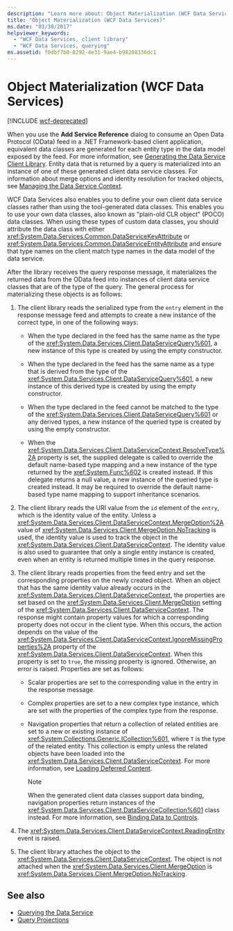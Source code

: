 ```yaml
---
description: "Learn more about: Object Materialization (WCF Data Services)"
title: "Object Materialization (WCF Data Services)"
ms.date: "03/30/2017"
helpviewer_keywords:
  - "WCF Data Services, client library"
  - "WCF Data Services, querying"
ms.assetid: f0dbf7b0-0292-4e31-9ae4-b98288336dc1
---
```

# Object Materialization (WCF Data Services)

[!INCLUDE [wcf-deprecated](~/includes/wcf-deprecated.md)]

When you use the **Add Service Reference** dialog to consume an Open Data Protocol (OData) feed in a .NET Framework-based client application, equivalent data classes are generated for each entity type in the data model exposed by the feed. For more information, see [Generating the Data Service Client Library](generating-the-data-service-client-library-wcf-data-services.md). Entity data that is returned by a query is materialized into an instance of one of these generated client data service classes. For information about merge options and identity resolution for tracked objects, see [Managing the Data Service Context](managing-the-data-service-context-wcf-data-services.md).

WCF Data Services also enables you to define your own client data service classes rather than using the tool-generated data classes. This enables you to use your own data classes, also known as "plain-old CLR object" (POCO) data classes. When using these types of custom data classes, you should attribute the data class with either <xref:System.Data.Services.Common.DataServiceKeyAttribute> or <xref:System.Data.Services.Common.DataServiceEntityAttribute> and ensure that type names on the client match type names in the data model of the data service.

After the library receives the query response message, it materializes the returned data from the OData feed into instances of client data service classes that are of the type of the query. The general process for materializing these objects is as follows:

1. The client library reads the serialized type from the `entry` element in the response message feed and attempts to create a new instance of the correct type, in one of the following ways:

    - When the type declared in the feed has the same name as the type of the <xref:System.Data.Services.Client.DataServiceQuery%601>, a new instance of this type is created by using the empty constructor.

    - When the type declared in the feed has the same name as a type that is derived from the type of the <xref:System.Data.Services.Client.DataServiceQuery%601>, a new instance of this derived type is created by using the empty constructor.

    - When the type declared in the feed cannot be matched to the type of the <xref:System.Data.Services.Client.DataServiceQuery%601> or any derived types, a new instance of the queried type is created by using the empty constructor.

    - When the <xref:System.Data.Services.Client.DataServiceContext.ResolveType%2A> property is set, the supplied delegate is called to override the default name-based type mapping and a new instance of the type returned by the <xref:System.Func%602> is created instead. If this delegate returns a null value, a new instance of the queried type is created instead. It may be required to override the default name-based type name mapping to support inheritance scenarios.

2. The client library reads the URI value from the `id` element of the `entry`, which is the identity value of the entity. Unless a <xref:System.Data.Services.Client.DataServiceContext.MergeOption%2A> value of <xref:System.Data.Services.Client.MergeOption.NoTracking> is used, the identity value is used to track the object in the <xref:System.Data.Services.Client.DataServiceContext>. The identity value is also used to guarantee that only a single entity instance is created, even when an entity is returned multiple times in the query response.

3. The client library reads properties from the feed entry and set the corresponding properties on the newly created object. When an object that has the same identity value already occurs in the <xref:System.Data.Services.Client.DataServiceContext>, the properties are set based on the <xref:System.Data.Services.Client.MergeOption> setting of the <xref:System.Data.Services.Client.DataServiceContext>. The response might contain property values for which a corresponding property does not occur in the client type. When this occurs, the action depends on the value of the <xref:System.Data.Services.Client.DataServiceContext.IgnoreMissingProperties%2A> property of the <xref:System.Data.Services.Client.DataServiceContext>. When this property is set to `true`, the missing property is ignored. Otherwise, an error is raised. Properties are set as follows:

    - Scalar properties are set to the corresponding value in the entry in the response message.

    - Complex properties are set to a new complex type instance, which are set with the properties of the complex type from the response.

    - Navigation properties that return a collection of related entities are set to a new or existing instance of <xref:System.Collections.Generic.ICollection%601>, where `T` is the type of the related entity. This collection is empty unless the related objects have been loaded into the <xref:System.Data.Services.Client.DataServiceContext>. For more information, see [Loading Deferred Content](loading-deferred-content-wcf-data-services.md).

      > [!NOTE]
      > When the generated client data classes support data binding, navigation properties return instances of the <xref:System.Data.Services.Client.DataServiceCollection%601> class instead. For more information, see [Binding Data to Controls](binding-data-to-controls-wcf-data-services.md).

4. The <xref:System.Data.Services.Client.DataServiceContext.ReadingEntity> event is raised.

5. The client library attaches the object to the <xref:System.Data.Services.Client.DataServiceContext>. The object is not attached when the <xref:System.Data.Services.Client.MergeOption> is <xref:System.Data.Services.Client.MergeOption.NoTracking>.

## See also

- [Querying the Data Service](querying-the-data-service-wcf-data-services.md)
- [Query Projections](query-projections-wcf-data-services.md)
